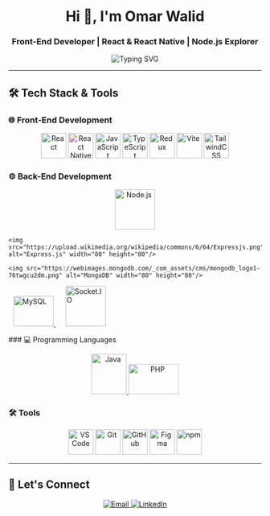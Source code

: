 <h1 align="center">Hi 👋, I'm Omar Walid</h1>
<h3 align="center">Front-End Developer | React & React Native | Node.js Explorer</h3>

<p align="center">
  <img src="https://readme-typing-svg.herokuapp.com?font=Fira+Code&size=22&duration=4000&pause=1000&center=true&width=435&lines=Building+Modern+Web+%26+Mobile+Apps;Crafting+Clean+UIs+with+React;Loving+JavaScript%2C+TypeScript%2C+and+Express.js" alt="Typing SVG" />
</p>

---

## 🛠️ Tech Stack & Tools

### 🌐 Front-End Development
<p align="center">
  <img src="https://cdn.jsdelivr.net/gh/devicons/devicon@latest/icons/react/react-original.svg" width="50" title="React"/>
  <img src="https://cdn.jsdelivr.net/gh/devicons/devicon@latest/icons/react/react-original.svg" width="50" title="React Native" style="filter: hue-rotate(180deg)"/> 
  <img src="https://cdn.jsdelivr.net/gh/devicons/devicon@latest/icons/javascript/javascript-original.svg" width="50" title="JavaScript"/>
  <img src="https://cdn.jsdelivr.net/gh/devicons/devicon@latest/icons/typescript/typescript-original.svg" width="50" title="TypeScript"/>
  <img src="https://cdn.jsdelivr.net/gh/devicons/devicon@latest/icons/redux/redux-original.svg" width="50" title="Redux"/>
  <img src="https://cdn.jsdelivr.net/gh/devicons/devicon@latest/icons/vitejs/vitejs-original.svg" width="50" title="Vite"/>
  <img src="https://cdn.jsdelivr.net/gh/devicons/devicon@latest/icons/tailwindcss/tailwindcss-original.svg" width="50" title="TailwindCSS"/>
</p>

### ⚙️ Back-End Development

<p align="center">

  <!-- Node.js -->
  <a href="https://nodejs.org/" target="_blank" style="margin: 10px;">
    <img src="https://upload.wikimedia.org/wikipedia/commons/d/d9/Node.js_logo.svg" alt="Node.js" width="80" height="80"/>
  </a>

  
    <img src="https://upload.wikimedia.org/wikipedia/commons/6/64/Expressjs.png" alt="Express.js" width="80" height="80"/>
 

  <!-- MongoDB -->
    <img src="https://webimages.mongodb.com/_com_assets/cms/mongodb_logo1-76twgcu2dm.png" alt="MongoDB" width="80" height="80"/>

  <!-- MySQL -->
  <a href="https://www.mysql.com/" target="_blank" style="margin: 10px;">
    <img src="https://upload.wikimedia.org/wikipedia/en/d/dd/MySQL_logo.svg" alt="MySQL" width="80" height="60"/>
  </a>

  <!-- Socket.IO -->
  <a href="https://socket.io/" target="_blank" style="margin: 10px;">
    <img src="https://upload.wikimedia.org/wikipedia/commons/9/96/Socket-io.svg" alt="Socket.IO" width="80" height="80"/>
  </a>

</p>
### 💻 Programming Languages

<p align="center">

  <!-- Java -->
  <a href="https://www.java.com/" target="_blank">
    <img src="https://upload.wikimedia.org/wikipedia/en/3/30/Java_programming_language_logo.svg" alt="Java" width="70" height="80"/>
  </a>

  <!-- PHP -->
  <a href="https://www.php.net/" target="_blank">
    <img src="https://upload.wikimedia.org/wikipedia/commons/2/27/PHP-logo.svg" alt="PHP" width="100" height="60"/>
  </a>

</p>


### 🛠️ Tools
<p align="center">
  <img src="https://cdn.jsdelivr.net/gh/devicons/devicon@latest/icons/vscode/vscode-original.svg" width="50" title="VS Code"/>
  <img src="https://cdn.jsdelivr.net/gh/devicons/devicon@latest/icons/git/git-original.svg" width="50" title="Git"/>
  <img src="https://cdn.jsdelivr.net/gh/devicons/devicon@latest/icons/github/github-original.svg" width="50" title="GitHub"/>
  <img src="https://cdn.jsdelivr.net/gh/devicons/devicon@latest/icons/figma/figma-original.svg" width="50" title="Figma"/>
  <img src="https://cdn.jsdelivr.net/gh/devicons/devicon@latest/icons/npm/npm-original-wordmark.svg" width="50" title="npm"/>
</p>


---

## 🤝 Let's Connect

<p align="center">
  <a href="mailto:owalid193@gmail.com">
    <img src="https://img.shields.io/badge/Gmail-D14836?style=for-the-badge&logo=gmail&logoColor=white" alt="Email"/>
  </a>
  <a href="https://www.linkedin.com/in/omarwalid">
    <img src="https://img.shields.io/badge/LinkedIn-0077B5?style=for-the-badge&logo=linkedin&logoColor=white" alt="LinkedIn"/>
  </a>
</p>
